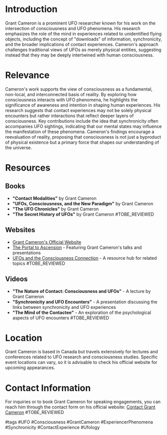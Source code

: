 # Introduction
Grant Cameron is a prominent UFO researcher known for his work on the intersection of consciousness and UFO phenomena. His research emphasizes the role of the mind in experiences related to unidentified flying objects, including the concept of "downloads" of information, synchronicity, and the broader implications of contact experiences. Cameron's approach challenges traditional views of UFOs as merely physical entities, suggesting instead that they may be deeply intertwined with human consciousness.

# Relevance
Cameron's work supports the view of consciousness as a fundamental, non-local, and interconnected basis of reality. By exploring how consciousness interacts with UFO phenomena, he highlights the significance of awareness and intention in shaping human experiences. His research suggests that contact experiences may not be solely physical encounters but rather interactions that reflect deeper layers of consciousness. Key contributions include the idea that synchronicity often accompanies UFO sightings, indicating that our mental states may influence the manifestation of these phenomena. Cameron's findings encourage a reevaluation of reality, proposing that consciousness is not just a byproduct of physical existence but a primary force that shapes our understanding of the universe.

# Resources
## Books
- **"Contact Modalities"** by Grant Cameron
- **"UFOs, Consciousness, and the New Paradigm"** by Grant Cameron
- **"The UFO Chronicles"** by Grant Cameron
- **"The Secret History of UFOs"** by Grant Cameron #TOBE_REVIEWED

## Websites
- [Grant Cameron's Official Website](https://www.grantcameron.com)
- [The Portal to Ascension](https://www.portaltoascension.org) - Featuring Grant Cameron's talks and presentations
- [UFOs and the Consciousness Connection](https://www.ufo-consciousness.com) - A resource hub for related topics #TOBE_REVIEWED

## Videos
- **"The Nature of Contact: Consciousness and UFOs"** - A lecture by Grant Cameron
- **"Synchronicity and UFO Encounters"** - A presentation discussing the links between synchronicity and UFO experiences
- **"The Mind of the Contactee"** - An exploration of the psychological aspects of UFO encounters #TOBE_REVIEWED

# Location
Grant Cameron is based in Canada but travels extensively for lectures and conferences related to UFO research and consciousness studies. Specific event locations can vary, so it is advisable to check his official website for upcoming appearances.

# Contact Information
For inquiries or to book Grant Cameron for speaking engagements, you can reach him through the contact form on his official website: [Contact Grant Cameron](https://www.grantcameron.com/contact) #TOBE_REVIEWED

#tags 
#UFO #Consciousness #GrantCameron #ExperiencerPhenomena #Synchronicity #ContactExperience #Ufology
